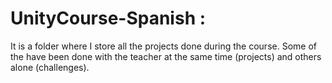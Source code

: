 # UnityCourse-Spanish : 
It is a folder where I store all the projects done during the course.
Some of the have been done with the teacher at the same time (projects) and others alone (challenges). 
